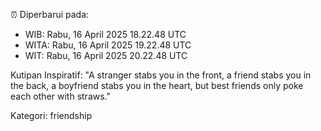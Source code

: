 ⏰ Diperbarui pada:
- WIB: Rabu, 16 April 2025 18.22.48 UTC
- WITA: Rabu, 16 April 2025 19.22.48 UTC
- WIT: Rabu, 16 April 2025 20.22.48 UTC

Kutipan Inspiratif:
"A stranger stabs you in the front, a friend stabs you in the back, a boyfriend stabs you in the heart, but best friends only poke each other with straws."


Kategori: friendship

